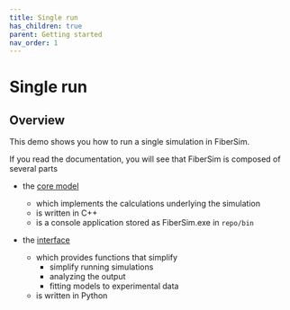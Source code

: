 ```yaml
---
title: Single run
has_children: true
parent: Getting started
nav_order: 1
---
```


# Single run

## Overview

This demo shows you how to run a single simulation in FiberSim.

If you read the documentation, you will see that FiberSim is composed of several parts
+ the [core model](../core_model/core_model.html)
  + which implements the calculations underlying the simulation
  + is written in C++
  + is a console application stored as FiberSim.exe in `repo/bin`
+ the [interface](../inteface/interface.html)
  + which provides functions that simplify
    + simplify running simulations
    + analyzing the output
    + fitting models to experimental data
  + is written in Python

  ## 





